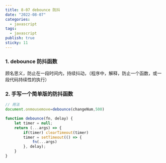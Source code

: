 ```yaml
---
title: 8-07 debounce 防抖
date: "2022-08-07"
categories:
  - javascript
tags:
  - javascript
publish: true
sticky: 11
---
```


### 1. debounce 防抖函数

顾名思义，防止在一段时间内，持续抖动，（程序中，解释，防止一个函数，或一段代码持续性的执行）


### 2. 手写一个简单版的防抖函数

```js
// 用法
document.onmousemove=debounce(changeNum,500)

function debounce(fn, delay) {
    let timer = null;
    return (...args) => {
        if(timer) clearTimeout(timer)
        timer = setTimeout(() => {
            fn(...args)
        }, delay);
    }
}
```